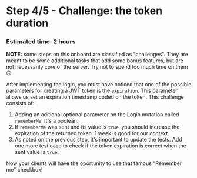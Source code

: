 # Step 4/5 - Challenge: the token duration
### Estimated time: 2 hours

**NOTE:** some steps on this onboard are classified as "challenges". They are meant to be some additional tasks that add some bonus features, but are not necessarily core of the server. Try not to spend too much time on them 🙃

After implementing the login, you must have noticed that one of the possible parameters for creating a JWT token is the `expiration`. This parameter allows us set an expiration timestamp coded on the token. This challenge consists of:

1. Adding an aditional optional parameter on the Login mutation called `rememberMe`. It's a boolean.
1. If `rememberMe` was sent and its value is `true`, you should increase the expiration of the returned token. 1 week is good for our context.
1. As noted on the previous step, it's important to update the tests. Add one more test case to check if the token expiration is correct when the sent value is `true`.

Now your clients will have the oportunity to use that famous "Remember me" checkbox!
